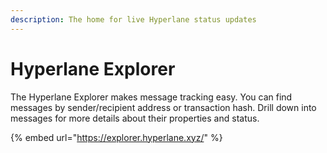 ```yaml
---
description: The home for live Hyperlane status updates
---
```


# Hyperlane Explorer

The Hyperlane Explorer makes message tracking easy. You can find messages by sender/recipient address or transaction hash. Drill down into messages for more details about their properties and status.

{% embed url="https://explorer.hyperlane.xyz/" %}
